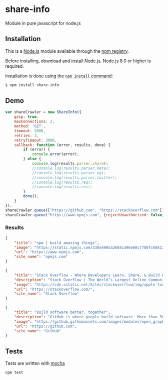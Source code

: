 # share-info

Module in pure javascript for node.js

## Installation

This is a [Node.js](https://nodejs.org/en/) module available through the
[npm registry](https://www.npmjs.com/).

Before installing, [download and install Node.js](https://nodejs.org/en/download/).
Node.js 8.0 or higher is required.

Installation is done using the
[`npm install` command](https://docs.npmjs.com/getting-started/installing-npm-packages-locally):

```bash
$ npm install share-info
```

## Demo

```js
var shareCrawler = new ShareInfo({
    gzip: true,
    maxConnections: 2,
    method: 'GET',
    timeout: 5000,
    retries: 3,
    retryTimeout: 3000,
    callback: function (error, results, done) {
        if (error) {
            console.error(error);
        } else {
            console.log(results.parser.share);
            //console.log(results.parser.meta);
            //console.log(results.parser.og);
            //console.log(results.parser.twitter);
            //console.log(results.req);
            //console.log(results.res);
        }
        done();
    }
});
shareCrawler.queue(["https://github.com", "https://stackoverflow.com"]);
shareCrawler.queue("https://www.npmjs.com", {rejectUnauthorized: false});
```

### Results

```json
{
    "title": "npm | build amazing things",
    "image": "https://static.npmjs.com/338e4905a2684ca96e08c7780fc68412.png",
    "url": "https://www.npmjs.com",
    "site_name": "npmjs.com"
}
```

```json
{
    "title": "Stack Overflow - Where Developers Learn, Share, & Build Careers",
    "description": "Stack Overflow | The World’s Largest Online Community for Developers",
    "image": "https://cdn.sstatic.net/Sites/stackoverflow/img/apple-touch-icon@2.png?v=73d79a89bded",
    "url": "https://stackoverflow.com/",
    "site_name": "Stack Overflow"
}
```

```json
{
    "title": "Build software better, together",
    "description": "GitHub is where people build software. More than 36 million people use GitHub to discover, fork, and contribute to over 100 million projects.",
    "image": "https://github.githubassets.com/images/modules/open_graph/github-logo.png",
    "url": "https://github.com",
    "site_name": "GitHub"
}
```

## Tests

Tests are written with [mocha](https://mochajs.org)

```bash
npm test
```
